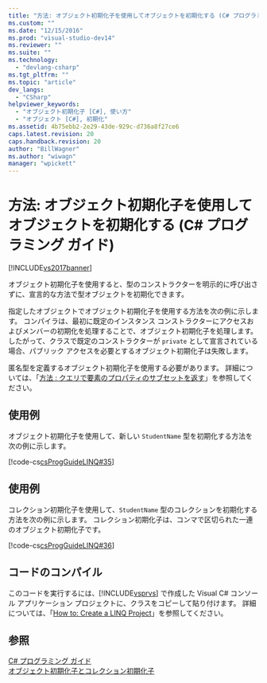```yaml
---
title: "方法: オブジェクト初期化子を使用してオブジェクトを初期化する (C# プログラミング ガイド) | Microsoft Docs"
ms.custom: ""
ms.date: "12/15/2016"
ms.prod: "visual-studio-dev14"
ms.reviewer: ""
ms.suite: ""
ms.technology: 
  - "devlang-csharp"
ms.tgt_pltfrm: ""
ms.topic: "article"
dev_langs: 
  - "CSharp"
helpviewer_keywords: 
  - "オブジェクト初期化子 [C#], 使い方"
  - "オブジェクト [C#], 初期化"
ms.assetid: 4b75ebb2-2e29-43de-929c-d736a8f27ce6
caps.latest.revision: 20
caps.handback.revision: 20
author: "BillWagner"
ms.author: "wiwagn"
manager: "wpickett"
---
```

# 方法: オブジェクト初期化子を使用してオブジェクトを初期化する (C# プログラミング ガイド)
[!INCLUDE[vs2017banner](../../../csharp/includes/vs2017banner.md)]

オブジェクト初期化子を使用すると、型のコンストラクターを明示的に呼び出さずに、宣言的な方法で型オブジェクトを初期化できます。  
  
 指定したオブジェクトでオブジェクト初期化子を使用する方法を次の例に示します。  コンパイラは、最初に既定のインスタンス コンストラクターにアクセスおよびメンバーの初期化を処理することで、オブジェクト初期化子を処理します。  したがって、クラスで既定のコンストラクターが `private` として宣言されている場合、パブリック アクセスを必要とするオブジェクト初期化子は失敗します。  
  
 匿名型を定義するオブジェクト初期化子を使用する必要があります。  詳細については、「[方法 : クエリで要素のプロパティのサブセットを返す](../../../csharp/programming-guide/classes-and-structs/how-to-return-subsets-of-element-properties-in-a-query.md)」を参照してください。  
  
## 使用例  
 オブジェクト初期化子を使用して、新しい `StudentName` 型を初期化する方法を次の例に示します。  
  
 [!code-cs[csProgGuideLINQ#35](../../../csharp/programming-guide/arrays/codesnippet/CSharp/how-to-initialize-objects-by-using-an-object-initializer_1.cs)]  
  
## 使用例  
 コレクション初期化子を使用して、`StudentName` 型のコレクションを初期化する方法を次の例に示します。  コレクション初期化子は、コンマで区切られた一連のオブジェクト初期化子です。  
  
 [!code-cs[csProgGuideLINQ#36](../../../csharp/programming-guide/arrays/codesnippet/CSharp/how-to-initialize-objects-by-using-an-object-initializer_2.cs)]  
  
## コードのコンパイル  
 このコードを実行するには、[!INCLUDE[vsprvs](../../../csharp/includes/vsprvs_md.md)] で作成した Visual C\# コンソール アプリケーション プロジェクトに、クラスをコピーして貼り付けます。  詳細については、「[How to: Create a LINQ Project](../Topic/How%20to:%20Create%20a%20LINQ%20Project.md)」を参照してください。  
  
## 参照  
 [C\# プログラミング ガイド](../../../csharp/programming-guide/index.md)   
 [オブジェクト初期化子とコレクション初期化子](../../../csharp/programming-guide/classes-and-structs/object-and-collection-initializers.md)
